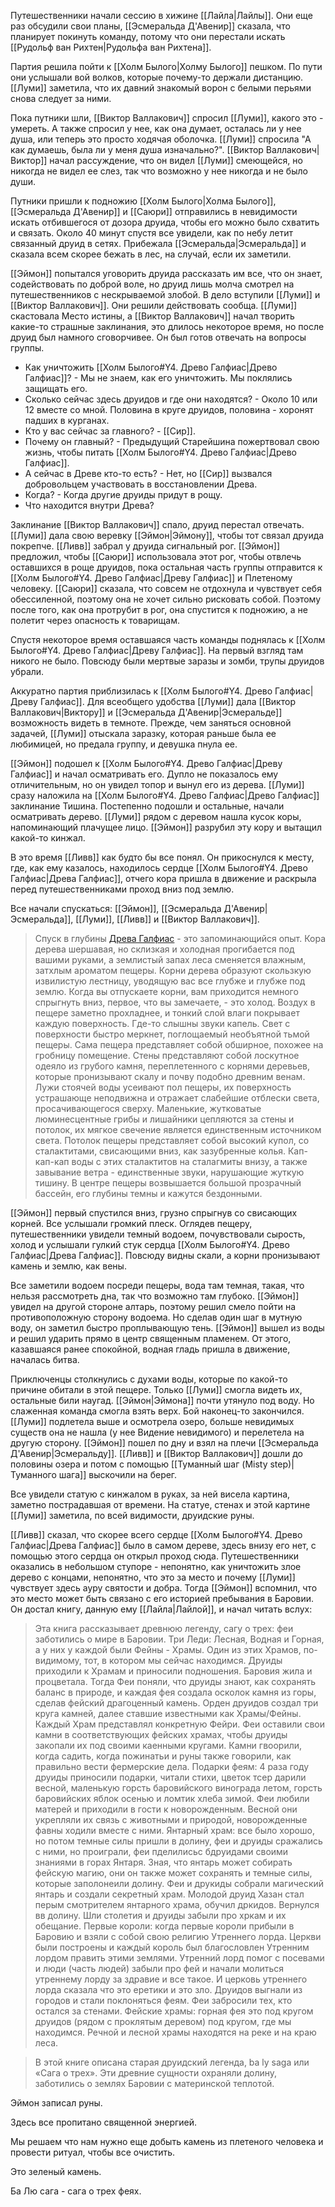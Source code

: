 Путешественники начали сессию в хижине [[Лайла|Лайлы]]. Они еще раз обсудили свои планы, [[Эсмеральда Д'Авенир]] сказала, что планирует покинуть команду, потому что они перестали искать [[Рудольф ван Рихтен|Рудольфа ван Рихтена]].

Партия решила пойти к [[Холм Былого|Холму Былого]] пешком. По пути они услышали вой волков, которые почему-то держали дистанцию. [[Луми]] заметила, что их давний знакомый ворон с белыми перьями снова следует за ними.

Пока путники шли, [[Виктор Валлакович]] спросил [[Луми]], какого это - умереть. А также спросил у нее, как она думает, осталась ли у нее душа, или теперь это просто ходячая оболочка. [[Луми]] спросила "А как думаешь, была ли у меня душа изначально?". [[Виктор Валлакович|Виктор]] начал рассуждение, что он видел [[Луми]] смеющейся, но никогда не видел ее слез, так что возможно у нее никогда и не было души.

Путники пришли к подножию [[Холм Былого|Холма Былого]], [[Эсмеральда Д'Авенир]] и [[Саюри]] отправились в невидимости искать отбившегося от дозора друида, чтобы его можно было схватить и связать. Около 40 минут спустя все увидели, как по небу летит связанный друид в сетях. Прибежала [[Эсмеральда|Эсмеральда]] и сказала всем скорее бежать в лес, на случай, если их заметили.

[[Эймон]] попытался уговорить друида рассказать им все, что он знает, содействовать по доброй воле, но друид лишь молча смотрел на путешественников с нескрываемой злобой. В дело вступили [[Луми]] и [[Виктор Валлакович]]. Они решили действовать сообща. [[Луми]] скастовала Место истины, а [[Виктор Валлакович]] начал творить какие-то страшные заклинания, это длилось некоторое время, но после друид был намного сговорчивее. Он был готов отвечать на вопросы группы.
- Как уничтожить [[Холм Былого#Y4. Древо Галфиас|Древо Галфиас]]? - Мы не знаем, как его уничтожить. Мы поклялись защищать его.
- Сколько сейчас здесь друидов и где они находятся? - Около 10 или 12 вместе со мной. Половина в круге друидов, половина - хоронят падших в курганах.
- Кто у вас сейчас за главного? - [[Сир]].
- Почему он главный? - Предыдущий Старейшина пожертвовал свою жизнь, чтобы питать [[Холм Былого#Y4. Древо Галфиас|Древо Галфиас]].
- А сейчас в Древе кто-то есть? - Нет, но [[Сир]] вызвался добровольцем участвовать в восстановлении Древа.
- Когда? - Когда другие друиды придут в рощу.
- Что находится внутри Древа?

Заклинание [[Виктор Валлакович]] спало, друид перестал отвечать. [[Луми]] дала свою веревку [[Эймон|Эймону]], чтобы тот связал друида покрепче. [[Ливв]] забрал у друида сигнальный рог. [[Эймон]] предложил, чтобы [[Саюри]] использовала этот рог, чтобы отвлечь оставшихся в роще друидов, пока остальная часть группы отправится к [[Холм Былого#Y4. Древо Галфиас|Древу Галфиас]] и Плетеному человеку. [[Саюри]] сказала, что совсем не отдохнула и чувствует себя обессиленной, поэтому она не хочет сильно рисковать собой. Поэтому после того, как она протрубит в рог, она спустится к подножию, а не полетит через опасность к товарищам.

Спустя некоторое время оставшаяся часть команды поднялась к [[Холм Былого#Y4. Древо Галфиас|Древу Галфиас]]. На первый взгляд там никого не было. Повсюду были мертвые заразы и зомби, трупы друидов убрали.

Аккуратно партия приблизилась к [[Холм Былого#Y4. Древо Галфиас|Древу Галфиас]]. Для всеобщего удобства [[Луми]] дала [[Виктор Валлакович|Виктору]] и [[Эсмеральда Д'Авенир|Эсмеральде]] возможность видеть в темноте. Прежде, чем заняться основной задачей, [[Луми]] отыскала заразку, которая раньше была ее любимицей, но предала группу, и девушка пнула ее. 

[[Эймон]] подошел к [[Холм Былого#Y4. Древо Галфиас|Древу Галфиас]] и начал осматривать его. Дупло не показалось ему отличительным, но он увидел топор и вынул его из дерева. [[Луми]] сразу наложила на [[Холм Былого#Y4. Древо Галфиас|Древо Галфиас]] заклинание Тишина. Постепенно подошли и остальные, начали осматривать дерево. [[Луми]] рядом с деревом нашла кусок коры, напоминающий плачущее лицо. [[Эймон]] разрубил эту кору и вытащил какой-то кинжал.

В это время [[Ливв]] как будто бы все понял. Он прикоснулся к месту, где, как ему казалось, находилось сердце [[Холм Былого#Y4. Древо Галфиас|Древа Галфиас]], отчего кора пришла в движение и раскрыла перед путешественниками проход вниз под землю.

Все начали спускаться: [[Эймон]], [[Эсмеральда Д'Авенир|Эсмеральда]], [[Луми]], [[Ливв]] и [[Виктор Валлакович]].

> Спуск в глубины [Древа Галфиас](app://obsidian.md/%D0%A5%D0%BE%D0%BB%D0%BC%20%D0%91%D1%8B%D0%BB%D0%BE%D0%B3%D0%BE#Y4.%20%D0%94%D1%80%D0%B5%D0%B2%D0%BE%20%D0%93%D0%B0%D0%BB%D1%84%D0%B8%D0%B0%D1%81) - это запоминающийся опыт. Кора дерева шершавая, но склизкая и холодная прогибается под вашими руками, а землистый запах леса сменяется влажным, затхлым ароматом пещеры. Корни дерева образуют скользкую извилистую лестницу, уводящую вас все глубже и глубже под землю.
> Когда вы отпускаете корни, вам приходится немного спрыгнуть вниз, первое, что вы замечаете, - это холод. Воздух в пещере заметно прохладнее, и тонкий слой влаги покрывает каждую поверхность. Где-то слышны звуки капель. Свет с поверхности быстро меркнет, поглощаемый необъятной тьмой пещеры.
> Сама пещера представляет собой обширное, похожее на гробницу помещение. Стены представляют собой лоскутное одеяло из грубого камня, переплетенного с корнями деревьев, которые пронизывают скалу и почву подобно древним венам. Лужи стоячей воды усеивают пол пещеры, их поверхность устрашающе неподвижна и отражает слабейшие отблески света, просачивающегося сверху. Маленькие, жутковатые люминесцентные грибы и лишайники цепляются за стены и потолок, их мягкое свечение является единственным источником света.
> Потолок пещеры представляет собой высокий купол, со сталактитами, свисающими вниз, как зазубренные колья. Кап-кап-кап воды с этих сталактитов на сталагмиты внизу, а также завывание ветра - единственные звуки, нарушающие жуткую тишину. В центре пещеры возвышается большой прозрачный бассейн, его глубины темны и кажутся бездонными.

[[Эймон]] первый спустился вниз, грузно спрыгнув со свисающих корней. Все услышали громкий плеск. Оглядев пещеру, путешественники увидели темный водоем, почувствовали сырость, холод и услышали гулкий стук сердца [[Холм Былого#Y4. Древо Галфиас|Древа Галфиас]]. Повсюду видны скали, а корни пронизывают камень и землю, как вены.

Все заметили водоем посреди пещеры, вода там темная, такая, что нельзя рассмотреть дна, так что возможно там глубоко. [[Эймон]] увидел на другой стороне алтарь, поэтому решил смело пойти на противоположную сторону водоема. Но сделав один шаг в мутную воду, он заметил  быстро проплывающую тень. [[Эймон]] вышел из воды и решил ударить прямо в центр  священным пламенем. От этого, казавшаяся ранее спокойной, водная гладь пришла в движение, началась битва.

Приключенцы столкнулись с духами воды, которые по какой-то причине обитали в этой пещере. Только [[Луми]] смогла видеть их, остальные били наугад. [[Эймон|Эймона]] почти утянуло под воду. Но слаженная команда смогла взять верх. Бой наконец-то закончился. [[Луми]] подлетела выше и осмотрела озеро, больше невидимых существ она не нашла (у нее Видение невидимого) и перелетела на другую сторону. [[Эймон]] пошел по дну и взял на плечи [[Эсмеральда Д'Авенир|Эсмеральду]]. [[Ливв]] и [[Виктор Валлакович]] дошли до половины озера и потом с помощью [[Туманный шаг (Misty step)|Туманного шага]] выскочили на берег.

Все увидели статую с кинжалом в руках, за ней висела картина, заметно пострадавшая от времени. На статуе, стенах и этой картине [[Луми]] заметила, по всей видимости, друидские руны.

[[Ливв]] сказал, что скорее всего сердце [[Холм Былого#Y4. Древо Галфиас|Древа Галфиас]] было в самом дереве, здесь внизу его нет, с помощью этого сердца он открыл проход сюда. Путешественники оказались в небольшом ступоре - непонятно, как уничтожить злое дерево с концами, непонятно, что это за место и почему [[Луми]] чувствует здесь ауру святости и добра. Тогда [[Эймон]] вспомнил, что это место может быть связано с его историей пребывания в Баровии. Он достал книгу, данную ему [[Лайла|Лайлой]], и начал читать вслух:

> Эта книга рассказывает древнюю легенду, сагу о трех: феи заботились о мире в Баровии. Три Леди: Лесная, Водная и Горная, а у них у каждой были Фейны - Храмы. Один из этих Храмов, по-видимому, тот, в котором мы сейчас находимся. Друиды приходили к Храмам и приносили подношения. Баровия жила и процветала. Тогда Феи поняли, что друиды знают, как сохранять баланс в природе, и каждая фея создала осколок камня из горы, сделав фейский драгоценный камень. Орден друидов создал три круга камней, далее ставшие известными как Храмы/Фейны. Каждый Храм представлял конкретную Фейри. Феи оставили свои камни в соответствующих фейских храмах, чтобы друиды закопали их под своими каенными кругами. Камни гвоорили, когда садить, когда пожинатьи и руны также говорили, как правильно вести фермерские дела. Подарки феям: 4 раза году друиды приносили подарки, читали стихи, цветок тсер дарили весной, маленькую горсть баровийского винограда летом, горсть баровийских яблок осенью и ломтик хлеба зимой. Феи любили матерей и приходили в гости к новорожденным. Весной они укрепляли их связь с животными и природой, новорожденные фавны ходили вместе с ними.
> Янтарный храм: все было хорошо, но потом темные силы пришли в долину, феи и друиды сражались с ними, но проиграли, феи пделилисьс бдруидами своими знаниями в горах Янтаря. Зная, что янтарь может собирать фейскую магию, они он также может сохранять и темные силы, которые заполонеили долину. Феи и друкиды собрали магический янтарь и создали секретный храм. Молодой друид Хазан стал перым смотрителем янтарного храма, обучил дркидов. Вернулся вв долину. Шли столетия и друиды забыли про хркам и их обещание.
> Первые короли: когда первые короли прибыли в Баровию и взяли с собой свою религию Утреннего лорда. Церкви были построены и каждый король был благословлен Утренним лордом править этими землями. Утренний лорд помог с посевами и люди (часть людей) забыли про фей и начали молиться утреннему лорду за здравие и все такое. И церковь утреннего лорда сказала что это еретики и это зло. Друидов выгнали из городов и стали поклоняться феям. Феи забросили тех, кто остался за стенами.
> Фейские храмы: горная фея это под кругом друидов (рядом с проклятым деревом) под кругом, где мы находимся.
> Речной и лесной храмы находятся на реке и на краю леса.

> В этой книге описана старая друидский легенда, ba ly saga или «Сага о трех». Эти древние сущности охраняли долину, заботились о землях Баровии с материнской теплотой.
> 


Эймон записал руны.

Здесь все пропитано священной энергией.

Мы решаем что нам нужно еще добыть камень из плетеного человека и провести ритуал, чтобы все очистить.

Это зеленый камень.

Ба Лю сага - сага о трех феях.